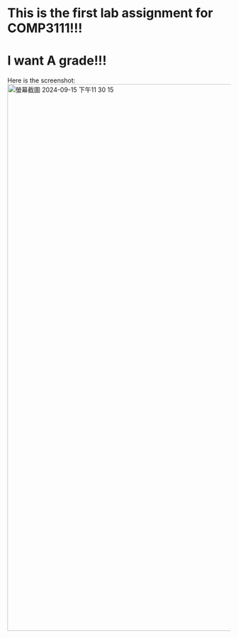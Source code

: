 # This is the first lab assignment for COMP3111!!!
# I want A grade!!!
Here is the screenshot:
<img width="1230" alt="螢幕截圖 2024-09-15 下午11 30 15" src="https://github.com/user-attachments/assets/b737f1e2-0b85-451e-bed3-10ebc48178ab">
